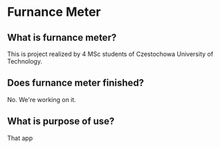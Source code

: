 # Furnance Meter
## What is furnance meter?
This is project realized by 4 MSc students of Czestochowa University of Technology.
## Does furnance meter finished?
No. We're working on it. 
## What is purpose of use?
That app 
